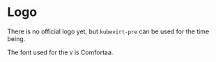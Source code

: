 # Logo

There is no official logo yet, but `kubevirt-pre` can be used for the
time being.

The font used for the `V` is Comfortaa.
